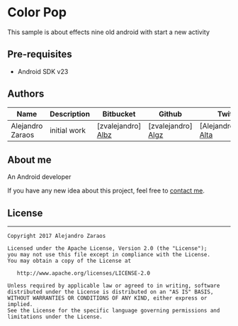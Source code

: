# Color Pop #

This sample is about effects nine old android with start a new activity



## Pre-requisites

- Android SDK v23


## Authors

| Name | Description | Bitbucket | Github | Twitter |
| ------ | ------ | ------ | ------ | ------ |
| Alejandro Zaraos | initial work |[zvalejandro] [Albz] |[zvalejandro] [Algz] |[AlejandroZaraos] [Alta] |



## About me

An Android developer

If you have any new idea about this project, feel free to [contact me](mailto:zvalejandro@gmail.com).



## License
-------

    Copyright 2017 Alejandro Zaraos

    Licensed under the Apache License, Version 2.0 (the "License");
    you may not use this file except in compliance with the License.
    You may obtain a copy of the License at

       http://www.apache.org/licenses/LICENSE-2.0

    Unless required by applicable law or agreed to in writing, software
    distributed under the License is distributed on an "AS IS" BASIS,
    WITHOUT WARRANTIES OR CONDITIONS OF ANY KIND, either express or implied.
    See the License for the specific language governing permissions and
    limitations under the License.

   [Albz]: <https://bitbucket.org/zvalejandro/>
   [Algz]: <https://github.com/zvalejandro>
   [Alta]: <https://twitter.com/AlejandroZaraos>